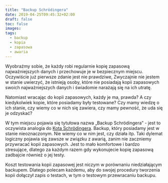 ```yaml
---
title: "Backup Schrödingera"
date: 2019-04-25T09:45:32+02:00
draft: false
toc: false
images:
tags: 
  - backup
  - kopia
  - zapasowa
  - awaria
---
```


Wyobraźmy sobie, że każdy robi regularnie kopię zapasową najważniejszych danych i przechowuje je w bezpiecznym miejscu.
Oczywiście już pierwsze zdanie jest nie prawdziwe, Zwyczajnie nie jestem w stanie uwierzyć, że istnieją osoby, 
które nie posiadają kopii zapasowych swoich najważniejszych danych i świadomie narażają się na ich utratę. 
<!--more--> 
Natomiast wracając do kopii zapasowych, każdy je ma, prawda? A czy kiedykolwiek kopie, które posiadamy były testowane?
Czy mamy wiedzę o ich stanie, czy wiemy co w nich się zawiera, czy mamy pewność, że uda się je odzyskać?

W tym miejscu pojawia się tytułowa nazwa „Backup Schrödingera” - jest to oczywista analogia do [Kota Schrödingera](https://pl.wikipedia.org/wiki/Kot_Schr%C3%B6dingera). 
Backup, który posiadamy jest w stanie nieoznaczonym. Nie wiemy co w nim jest, czy działa itp. 
Taki dylemat logiczny pojawia się zawsze w związku z awarią, zanim nie zaczniemy przywracać kopii zapasowych. 
Jest to mało komfortowe i bardzo stresujące, dlatego za każdym razem gdy wykonujecie kopię zapasową zadbajcie również o jej testy. 

Koszt testowania kopii zapasowej jest niczym w porównaniu niedziałającym backupem. Dlatego polecam każdemu, 
aby do swojej procedury tworzenia kopii dołączył zapis o testach, w tym o testowym przewracaniu backupu.